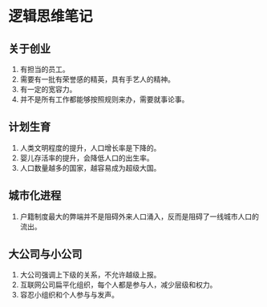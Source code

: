 # 逻辑思维笔记

## 关于创业
1. 有担当的员工。
2. 需要有一批有荣誉感的精英，具有手艺人的精神。
3. 有一定的宽容力。
4. 并不是所有工作都能够按照规则来办，需要就事论事。

## 计划生育
1. 人类文明程度的提升，人口增长率是下降的。
2. 婴儿存活率的提升，会降低人口的出生率。
3. 人口数量越多的国家，越容易成为超级大国。

##  城市化进程
1. 户籍制度最大的弊端并不是阻碍外来人口涌入，反而是阻碍了一线城市人口的流出。

## 大公司与小公司
1. 大公司强调上下级的关系，不允许越级上报。
2. 互联网公司扁平化组织，每个人都是参与人，减少层级和权力。
3. 容忍小组织和个人参与与发声。